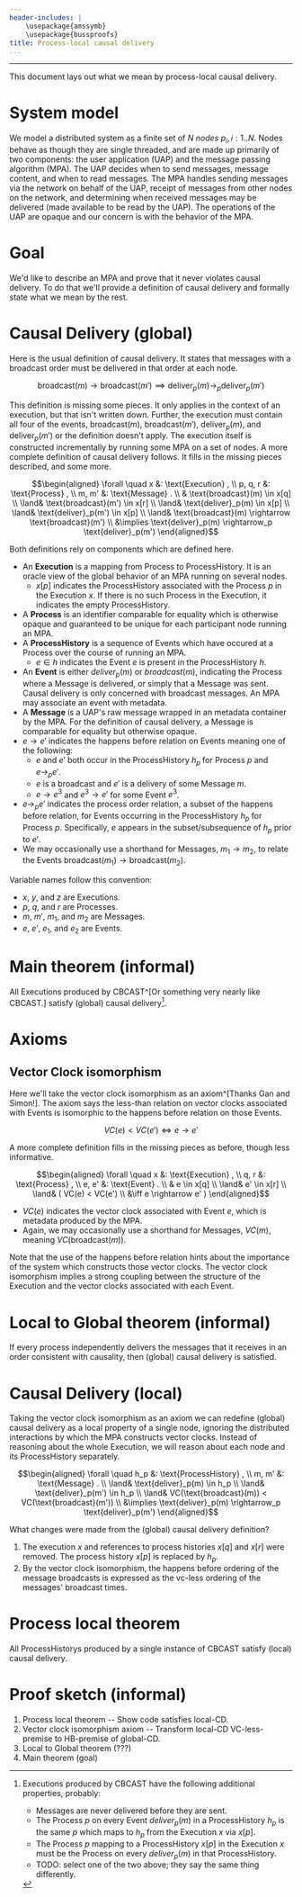 ```yaml
---
header-includes: |
    \usepackage{amssymb}
    \usepackage{bussproofs}
title: Process-local causal delivery
...
```


--- 

This document lays out what we mean by process-local causal delivery.

# System model

We model a distributed system as a finite set of $N$ $nodes$ $p_i, i : 1..N$.
Nodes behave as though they are single threaded, and are made up primarily of
two components: the user application (UAP) and the message passing algorithm
(MPA).
The UAP decides when to send messages, message content, and when to read
messages.
The MPA handles sending messages via the network on behalf of the UAP, receipt
of messages from other nodes on the network, and determining when received
messages may be delivered (made available to be read by the UAP).
The operations of the UAP are opaque and our concern is with the behavior of the
MPA.

# Goal

We'd like to describe an MPA and prove that it never violates causal delivery.
To do that we'll provide a definition of causal delivery and formally state
what we mean by the rest.

# Causal Delivery (global)

Here is the usual definition of causal delivery. It states that messages with a
broadcast order must be delivered in that order at each node.

$$
         \text{broadcast}(m) \rightarrow \text{broadcast}(m')
\implies \text{deliver}_p(m) \rightarrow_p \text{deliver}_p(m')
$$

This definition is missing some pieces.
It only applies in the context of an execution, but that isn't written down.
Further, the execution must contain all four of the events,
$\text{broadcast}(m)$, $\text{broadcast}(m')$, $\text{deliver}_p(m)$, and
$\text{deliver}_p(m')$ or the definition doesn't apply.
The execution itself is constructed incrementally by running some MPA on a set
of nodes.
A more complete definition of causal delivery follows. It fills in the missing
pieces described, and some more.

$$\begin{aligned}
 \forall    \quad   x            &: \text{Execution}    ,
            \\      p, q, r      &: \text{Process}      ,
            \\      m, m'        &: \text{Message}      .
            \\                   &          \text{broadcast}(m)  \in x[q]
            \\              \land&          \text{broadcast}(m') \in x[r]
            \\              \land&          \text{deliver}_p(m)  \in x[p]
            \\              \land&          \text{deliver}_p(m') \in x[p]
            \\              \land&          \text{broadcast}(m) \rightarrow \text{broadcast}(m')
            \\                   &\implies  \text{deliver}_p(m) \rightarrow_p \text{deliver}_p(m')
\end{aligned}$$

Both definitions rely on components which are defined here.

- An **Execution** is a mapping from Process to ProcessHistory. It is an oracle
  view of the global behavior of an MPA running on several nodes.
  - $x[p]$ indicates the ProcessHistory associated with the Process $p$ in the
    Execution $x$. If there is no such Process in the Execution, it indicates
    the empty ProcessHistory.
- A **Process** is an identifier comparable for equality which is otherwise
  opaque and guaranteed to be unique for each participant node running an MPA.
- A **ProcessHistory** is a sequence of Events which have occured at a Process
  over the course of running an MPA.
  - $e \in h$ indicates the Event $e$ is present in the ProcessHistory $h$.
- An **Event** is either $deliver_p(m)$ or $broadcast(m)$, indicating the
  Process where a Message is delivered, or simply that a Message was sent.
  Causal delivery is only concerned with broadcast messages.
  An MPA may associate an event with metadata.
- A **Message** is a UAP's raw message wrapped in an metadata container by the
  MPA. For the definition of causal delivery, a Message is comparable for
  equality but otherwise opaque.
- $e \rightarrow e'$ indicates the happens before relation on Events meaning one of the
  following:
  - $e$ and $e'$ both occur in the ProcessHistory $h_p$ for Process $p$ and $e \rightarrow_p e'$.
  - $e$ is a broadcast and $e'$ is a delivery of some Message $m$.
  - $e \rightarrow e^3$ and $e^3 \rightarrow e'$ for some Event $e^3$.
- $e \rightarrow_p e'$ indicates the process order relation, a subset of the
  happens before relation, for Events occurring in the ProcessHistory $h_p$ for
  Process $p$. Specifically, $e$ appears in the subset/subsequence of $h_p$
  prior to $e'$.
- We may occasionally use a shorthand for Messages, $m_1 \rightarrow m_2$, to
  relate the Events $\text{broadcast}(m_1) \rightarrow \text{broadcast}(m_2)$.

Variable names follow this convention:

* $x$, $y$, and $z$ are Executions.
* $p$, $q$, and $r$ are Processes.
* $m$, $m'$, $m_1$, and $m_2$ are Messages.
* $e$, $e'$, $e_1$, and $e_2$ are Events.

# Main theorem (informal)

All Executions produced by CBCAST^[Or something very nearly like CBCAST.]
satisfy (global) causal delivery[^additionally].

[^additionally]:
    Executions produced by CBCAST have the following additional properties,
    probably:

    * Messages are never delivered before they are sent.
    * The Process $p$ on every Event $deliver_p(m)$ in a ProcessHistory $h_p$
      is the same $p$ which maps to $h_p$ from the Execution $x$ via $x[p]$.
    * The Process $p$ mapping to a ProcessHistory $x[p]$ in the Execution $x$
      must be the Process on every $deliver_p(m)$ in that ProcessHistory.
    * TODO: select one of the two above; they say the same thing differently.

# Axioms

## Vector Clock isomorphism

Here we'll take the vector clock isomorphism as an axiom^[Thanks Gan and
Simon!]. The axiom says the less-than relation on vector clocks associated with
Events is isomorphic to the happens before relation on those Events.

$$
VC(e) < VC(e') \iff e \rightarrow e'
$$

A more complete definition fills in the missing pieces as before, though less
informative.

$$\begin{aligned}
 \forall    \quad   x            &: \text{Execution}    ,
            \\      q, r         &: \text{Process}      ,
            \\      e, e'        &: \text{Event}        .
            \\                   &          e  \in x[q]
            \\              \land&          e' \in x[r]
            \\              \land&  (       VC(e) < VC(e')
            \\                   &\iff e \rightarrow e'
                                    )
\end{aligned}$$

* $VC(e)$ indicates the vector clock associated with Event $e$, which is
  metadata produced by the MPA.
* Again, we may occasionally use a shorthand for Messages, $VC(m)$, meaning
  $VC(\text{broadcast}(m))$.

Note that the use of the happens before relation hints about the importance of
the system which constructs those vector clocks.
The vector clock isomorphism implies a strong coupling between the structure of
the Execution and the vector clocks associated with each Event.

# Local to Global theorem (informal)

If every process independently delivers the messages that it receives in an
order consistent with causality, then (global) causal delivery is satisfied.

# Causal Delivery (local)

Taking the vector clock isomorphism as an axiom we can redefine (global) causal
delivery as a local property of a single node, ignoring the distributed
interactions by which the MPA constructs vector clocks.
Instead of reasoning about the whole Execution, we will reason about each node
and its ProcessHistory separately.

$$\begin{aligned}
 \forall    \quad   h_p          &: \text{ProcessHistory}   ,
            \\      m, m'        &: \text{Message}          .
            \\              \land&          \text{deliver}_p(m)  \in h_p
            \\              \land&          \text{deliver}_p(m') \in h_p
            \\              \land&          VC(\text{broadcast}(m)) < VC(\text{broadcast}(m'))
            \\                   &\implies  \text{deliver}_p(m) \rightarrow_p \text{deliver}_p(m')
\end{aligned}$$

What changes were made from the (global) causal delivery definition?

1. The execution $x$ and references to process histories $x[q]$ and $x[r]$ were
   removed. The process history $x[p]$ is replaced by $h_p$.
1. By the vector clock isomorphism, the happens before ordering of the message
   broadcasts is expressed as the vc-less ordering of the messages' broadcast
   times.

# Process local theorem

All ProcessHistorys produced by a single instance of CBCAST satisfy (local)
causal delivery.

# Proof sketch (informal)

1. Process local theorem -- Show code satisfies local-CD.
1. Vector clock isomorphism axiom -- Transform local-CD VC-less-premise to HB-premise of global-CD.
1. Local to Global theorem (???)
1. Main theorem (goal)
